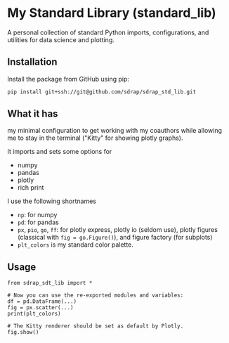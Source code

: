 # My Standard Library (standard_lib)

A personal collection of standard Python imports, configurations, and utilities for data science and plotting.

## Installation

Install the package from GitHub using pip:

```bash
pip install git+ssh://git@github.com/sdrap/sdrap_std_lib.git
```

## What it has
my minimal configuration to get working with my coauthors while allowing me to stay in the terminal ("Kitty" for showing plotly graphs).

It imports and sets some options for 

* numpy
* pandas
* plotly
* rich print

I use the following shortnames

* `np`: for numpy
* `pd`: for pandas
* `px`, `pio`, `go`, `ff`: for plotly express, plotly io (seldom use), plotly figures (classical with `fig = go.Figure()`), and figure factory (for subplots)
* `plt_colors` is my standard color palette.


## Usage

```
from sdrap_sdt_lib import *

# Now you can use the re-exported modules and variables:
df = pd.DataFrame(...)
fig = px.scatter(...)
print(plt_colors)

# The Kitty renderer should be set as default by Plotly.
fig.show()
```
